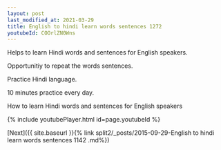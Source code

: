 ```yaml
---
layout: post
last_modified_at: 2021-03-29
title: English to hindi learn words sentences 1272 
youtubeId: COOrlZN0Wns
---
```

 
 
Helps to learn Hindi words and sentences for English speakers.

Opportunitiy to repeat the words sentences. 

Practice Hindi language. 
 
10 minutes practice every day. 
 
How to learn Hindi words and sentences for English speakers 
 
{% include youtubePlayer.html id=page.youtubeId %}
 
 
[Next]({{ site.baseurl }}{% link  split2/_posts/2015-09-29-English to hindi learn words sentences 1142 .md%})
 
